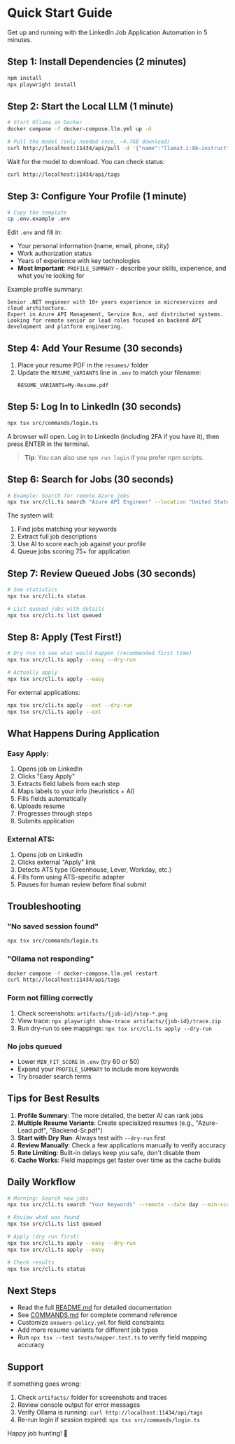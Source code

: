 # Quick Start Guide

Get up and running with the LinkedIn Job Application Automation in 5 minutes.

## Step 1: Install Dependencies (2 minutes)

```bash
npm install
npx playwright install
```

## Step 2: Start the Local LLM (1 minute)

```bash
# Start Ollama in Docker
docker compose -f docker-compose.llm.yml up -d

# Pull the model (only needed once, ~4.7GB download)
curl http://localhost:11434/api/pull -d '{"name":"llama3.1:8b-instruct"}'
```

Wait for the model to download. You can check status:
```bash
curl http://localhost:11434/api/tags
```

## Step 3: Configure Your Profile (1 minute)

```bash
# Copy the template
cp .env.example .env
```

Edit `.env` and fill in:
- Your personal information (name, email, phone, city)
- Work authorization status
- Years of experience with key technologies
- **Most Important**: `PROFILE_SUMMARY` - describe your skills, experience, and what you're looking for

Example profile summary:
```
Senior .NET engineer with 10+ years experience in microservices and cloud architecture. 
Expert in Azure API Management, Service Bus, and distributed systems. 
Looking for remote senior or lead roles focused on backend API development and platform engineering.
```

## Step 4: Add Your Resume (30 seconds)

1. Place your resume PDF in the `resumes/` folder
2. Update the `RESUME_VARIANTS` line in `.env` to match your filename:
   ```
   RESUME_VARIANTS=My-Resume.pdf
   ```

## Step 5: Log In to LinkedIn (30 seconds)

```bash
npx tsx src/commands/login.ts
```

A browser will open. Log in to LinkedIn (including 2FA if you have it), then press ENTER in the terminal.

> **Tip**: You can also use `npm run login` if you prefer npm scripts.

## Step 6: Search for Jobs (30 seconds)

```bash
# Example: Search for remote Azure jobs
npx tsx src/cli.ts search "Azure API Engineer" --location "United States" --remote --min-score 75
```

The system will:
1. Find jobs matching your keywords
2. Extract full job descriptions
3. Use AI to score each job against your profile
4. Queue jobs scoring 75+ for application

## Step 7: Review Queued Jobs (30 seconds)

```bash
# See statistics
npx tsx src/cli.ts status

# List queued jobs with details
npx tsx src/cli.ts list queued
```

## Step 8: Apply (Test First!)

```bash
# Dry run to see what would happen (recommended first time)
npx tsx src/cli.ts apply --easy --dry-run

# Actually apply
npx tsx src/cli.ts apply --easy
```

For external applications:
```bash
npx tsx src/cli.ts apply --ext --dry-run
npx tsx src/cli.ts apply --ext
```

## What Happens During Application

### Easy Apply:
1. Opens job on LinkedIn
2. Clicks "Easy Apply"
3. Extracts field labels from each step
4. Maps labels to your info (heuristics + AI)
5. Fills fields automatically
6. Uploads resume
7. Progresses through steps
8. Submits application

### External ATS:
1. Opens job on LinkedIn
2. Clicks external "Apply" link
3. Detects ATS type (Greenhouse, Lever, Workday, etc.)
4. Fills form using ATS-specific adapter
5. Pauses for human review before final submit

## Troubleshooting

### "No saved session found"
```bash
npx tsx src/commands/login.ts
```

### "Ollama not responding"
```bash
docker compose -f docker-compose.llm.yml restart
curl http://localhost:11434/api/tags
```

### Form not filling correctly
1. Check screenshots: `artifacts/{job-id}/step-*.png`
2. View trace: `npx playwright show-trace artifacts/{job-id}/trace.zip`
3. Run dry-run to see mappings: `npx tsx src/cli.ts apply --dry-run`

### No jobs queued
- Lower `MIN_FIT_SCORE` in `.env` (try 60 or 50)
- Expand your `PROFILE_SUMMARY` to include more keywords
- Try broader search terms

## Tips for Best Results

1. **Profile Summary**: The more detailed, the better AI can rank jobs
2. **Multiple Resume Variants**: Create specialized resumes (e.g., "Azure-Lead.pdf", "Backend-Sr.pdf")
3. **Start with Dry Run**: Always test with `--dry-run` first
4. **Review Manually**: Check a few applications manually to verify accuracy
5. **Rate Limiting**: Built-in delays keep you safe, don't disable them
6. **Cache Works**: Field mappings get faster over time as the cache builds

## Daily Workflow

```bash
# Morning: Search new jobs
npx tsx src/cli.ts search "Your Keywords" --remote --date day --min-score 75

# Review what was found
npx tsx src/cli.ts list queued

# Apply (dry run first)
npx tsx src/cli.ts apply --easy --dry-run
npx tsx src/cli.ts apply --easy

# Check results
npx tsx src/cli.ts status
```

## Next Steps

- Read the full [README.md](README.md) for detailed documentation
- See [COMMANDS.md](COMMANDS.md) for complete command reference
- Customize `answers-policy.yml` for field constraints
- Add more resume variants for different job types
- Run `npx tsx --test tests/mapper.test.ts` to verify field mapping accuracy

## Support

If something goes wrong:
1. Check `artifacts/` folder for screenshots and traces
2. Review console output for error messages
3. Verify Ollama is running: `curl http://localhost:11434/api/tags`
4. Re-run login if session expired: `npx tsx src/commands/login.ts`

Happy job hunting! 🚀


